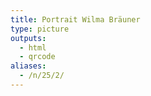 ```yaml
---
title: Portrait Wilma Bräuner
type: picture
outputs:
  - html
  - qrcode
aliases:
  - /n/25/2/
---
```

